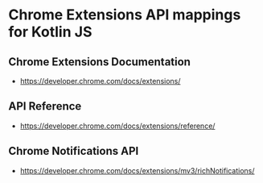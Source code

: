 # Chrome Extensions API mappings for Kotlin JS


## Chrome Extensions Documentation

- https://developer.chrome.com/docs/extensions/

## API Reference

- https://developer.chrome.com/docs/extensions/reference/

## Chrome Notifications API

- https://developer.chrome.com/docs/extensions/mv3/richNotifications/
